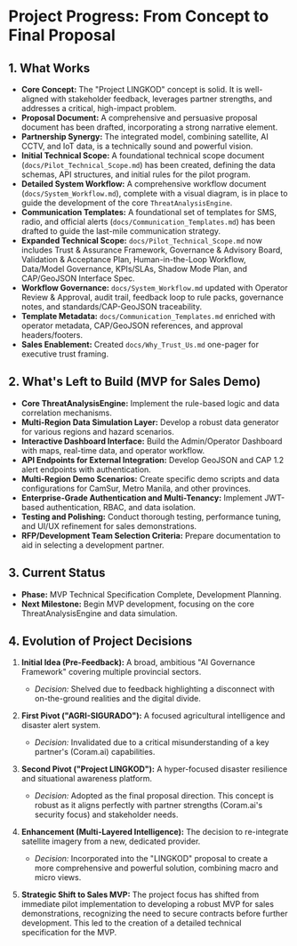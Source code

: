 # Project Progress: From Concept to Final Proposal

## 1. What Works

*   **Core Concept:** The "Project LINGKOD" concept is solid. It is well-aligned with stakeholder feedback, leverages partner strengths, and addresses a critical, high-impact problem.
*   **Proposal Document:** A comprehensive and persuasive proposal document has been drafted, incorporating a strong narrative element.
*   **Partnership Synergy:** The integrated model, combining satellite, AI CCTV, and IoT data, is a technically sound and powerful vision.
*   **Initial Technical Scope:** A foundational technical scope document (`docs/Pilot_Technical_Scope.md`) has been created, defining the data schemas, API structures, and initial rules for the pilot program.
*   **Detailed System Workflow:** A comprehensive workflow document (`docs/System_Workflow.md`), complete with a visual diagram, is in place to guide the development of the core `ThreatAnalysisEngine`.
*   **Communication Templates:** A foundational set of templates for SMS, radio, and official alerts (`docs/Communication_Templates.md`) has been drafted to guide the last-mile communication strategy.
*   **Expanded Technical Scope:** `docs/Pilot_Technical_Scope.md` now includes Trust & Assurance Framework, Governance & Advisory Board, Validation & Acceptance Plan, Human-in-the-Loop Workflow, Data/Model Governance, KPIs/SLAs, Shadow Mode Plan, and CAP/GeoJSON Interface Spec.
*   **Workflow Governance:** `docs/System_Workflow.md` updated with Operator Review & Approval, audit trail, feedback loop to rule packs, governance notes, and standards/CAP-GeoJSON traceability.
*   **Template Metadata:** `docs/Communication_Templates.md` enriched with operator metadata, CAP/GeoJSON references, and approval headers/footers.
*   **Sales Enablement:** Created `docs/Why_Trust_Us.md` one-pager for executive trust framing.

## 2. What's Left to Build (MVP for Sales Demo)

*   **Core ThreatAnalysisEngine:** Implement the rule-based logic and data correlation mechanisms.
*   **Multi-Region Data Simulation Layer:** Develop a robust data generator for various regions and hazard scenarios.
*   **Interactive Dashboard Interface:** Build the Admin/Operator Dashboard with maps, real-time data, and operator workflow.
*   **API Endpoints for External Integration:** Develop GeoJSON and CAP 1.2 alert endpoints with authentication.
*   **Multi-Region Demo Scenarios:** Create specific demo scripts and data configurations for CamSur, Metro Manila, and other provinces.
*   **Enterprise-Grade Authentication and Multi-Tenancy:** Implement JWT-based authentication, RBAC, and data isolation.
*   **Testing and Polishing:** Conduct thorough testing, performance tuning, and UI/UX refinement for sales demonstrations.
*   **RFP/Development Team Selection Criteria:** Prepare documentation to aid in selecting a development partner.

## 3. Current Status

*   **Phase:** MVP Technical Specification Complete, Development Planning.
*   **Next Milestone:** Begin MVP development, focusing on the core ThreatAnalysisEngine and data simulation.

## 4. Evolution of Project Decisions

1.  **Initial Idea (Pre-Feedback):** A broad, ambitious "AI Governance Framework" covering multiple provincial sectors.
    *   *Decision:* Shelved due to feedback highlighting a disconnect with on-the-ground realities and the digital divide.

2.  **First Pivot ("AGRI-SIGURADO"):** A focused agricultural intelligence and disaster alert system.
    *   *Decision:* Invalidated due to a critical misunderstanding of a key partner's (Coram.ai) capabilities.

3.  **Second Pivot ("Project LINGKOD"):** A hyper-focused disaster resilience and situational awareness platform.
    *   *Decision:* Adopted as the final proposal direction. This concept is robust as it aligns perfectly with partner strengths (Coram.ai's security focus) and stakeholder needs.

4.  **Enhancement (Multi-Layered Intelligence):** The decision to re-integrate satellite imagery from a new, dedicated provider.
    *   *Decision:* Incorporated into the "LINGKOD" proposal to create a more comprehensive and powerful solution, combining macro and micro views.

5.  **Strategic Shift to Sales MVP:** The project focus has shifted from immediate pilot implementation to developing a robust MVP for sales demonstrations, recognizing the need to secure contracts before further development. This led to the creation of a detailed technical specification for the MVP.
